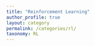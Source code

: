 ```yaml
---
title: "Reinforcement Learning"
author_profile: true
layout: category
permalink: /categories/rl/
taxonomy: RL
---
```

